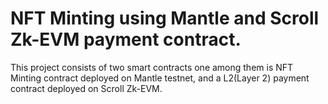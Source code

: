 # NFT Minting using Mantle and Scroll Zk-EVM payment contract.

This project consists of two smart contracts one among them is NFT Minting  contract deployed on Mantle testnet, and a L2(Layer 2) payment contract deployed on Scroll Zk-EVM.

